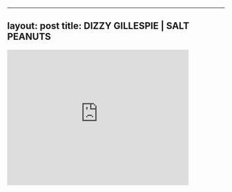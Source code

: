 

---
layout: post
title: DIZZY GILLESPIE | SALT PEANUTS
---


<iframe width="420" height="315" src="http://www.youtube.com/embed/TvIXzeDLpMw" frameborder="0" allowfullscreen></iframe>

